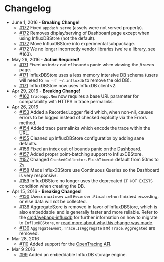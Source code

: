 # Changelog

- June 1, 2016 - **Breaking Change!**
  - [#172](https://github.com/foobarren/appdash/pull/171) Fixed `appdash serve` (assets were not served properly).
  - [#172](https://github.com/foobarren/appdash/pull/171) Removes display/serving of Dashboard page except when using InfluxDBStore (not the default).
  - [#172](https://github.com/foobarren/appdash/pull/171) Move InfluxDBStore into experimental subpackage.
  - [#172](https://github.com/foobarren/appdash/pull/171) We no longer incorrectly vendor libraries (we're a library, see #163).
- May 26, 2016 - **Action Required!**
  - [#171](https://github.com/foobarren/appdash/pull/171) Fixed an index out of bounds panic when viewing the /traces page.
  - [#171](https://github.com/foobarren/appdash/pull/171) InfluxDBStore uses a less memory intensive DB schema (users will need to `rm -rf ~/.influxdb` to remove the old DB).
  - [#171](https://github.com/foobarren/appdash/pull/171) InfluxDBStore now uses InfluxDB client v2.
- Apr 29, 2016 - **Breaking Change!**
  - [#162](https://github.com/foobarren/appdash/pull/162) `traceapp.New` now requires a base URL parameter for compatability with HTTPS in trace permalinks.
- Apr 26, 2016
  - [#153](https://github.com/foobarren/appdash/pull/153) Added a Recorder.Logger field which, when non-nil, causes errors to be logged instead of checked explicitly via the Errors method.
  - [#154](https://github.com/foobarren/appdash/pull/154) Added trace permalinks which encode the trace within the URL.
  - [#155](https://github.com/foobarren/appdash/pull/155) Cleaned up InfluxDBStore configuration by adding sane defaults.
  - [#156](https://github.com/foobarren/appdash/pull/156) Fixed an index out of bounds panic on the Dashboard.
  - [#157](https://github.com/foobarren/appdash/pull/157) Added proper point-batching support to InfluxDBStore.
  - [#157](https://github.com/foobarren/appdash/pull/157) Changed `ChunkedCollector.FlushTimeout` default from 50ms to 2s.
  - [#158](https://github.com/foobarren/appdash/pull/158) Made InfluxDBStore use Continuous Queries so the Dashboard is very responsive.
  - [#159](https://github.com/foobarren/appdash/pull/159) InfluxDBStore no longer uses the deprecated `IF NOT EXISTS` condition when creating the DB.
- Apr 15, 2016 - **Breaking Changes!**
  - [#136](https://github.com/foobarren/appdash/pull/136) Users must now call `Recorder.Finish` when finished recording, or else data    will not be collected.
  - [#136](https://github.com/foobarren/appdash/pull/136) AggregateStore is removed in favor of InfluxDBStore, which is also embeddable, and is generally faster and more reliable. Refer to the [cmd/webapp-influxdb](https://github.com/foobarren/appdash/blob/master/examples/cmd/webapp-influxdb/main.go#L50) for further information on how to migrate to `InfluxDBStore`, or [read more about why this change was made](https://github.com/foobarren/appdash/issues/137).
  - [#136](https://github.com/foobarren/appdash/issues/136) `AggregateEvent`, `Trace.IsAggregate` and `Trace.Aggregated` are removed.
- Mar 28, 2016
  - [#110](https://github.com/foobarren/appdash/pull/110) Added support for the [OpenTracing API](http://opentracing.io/).
- Mar 9 2016
  - [#99](https://github.com/foobarren/appdash/pull/99) Added an embeddable InfluxDB storage engine.
